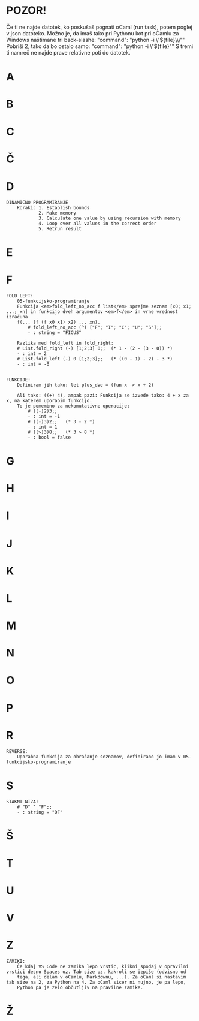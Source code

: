 # POZOR!
Če ti ne najde datotek, ko poskušaš pognati oCaml (run task), potem poglej v json datoteko. Možno je, da imaš tako pri Pythonu
kot pri oCamlu za Windows naštimane tri back-slashe: 
                "command": "python -i \\\"${file}\\\""
Pobriši 2, tako da bo ostalo samo:
                "command": "python -i \"${file}\""
S tremi ti namreč ne najde prave relativne poti do datotek.

# A
# B
# C
# Č
# D
    DINAMIČNO PROGRAMIRANJE
        Koraki: 1. Establish bounds
                2. Make memory
                3. Calculate one value by using recursion with memory
                4. Loop over all values in the correct order
                5. Retrun result
# E


# F

    FOLD LEFT:
        05-funkcijsko-programiranje
        Funkcija <em>fold_left_no_acc f list</em> sprejme seznam [x0; x1; ...; xn] in funkcijo dveh argumentov <em>f</em> in vrne vrednost izračuna
        f(... (f (f x0 x1) x2) ... xn).
            # fold_left_no_acc (^) ["F"; "I"; "C"; "U"; "S"];;
            - : string = "FICUS"

        Razlika med fold_left in fold_right:
        # List.fold_right (-) [1;2;3] 0;;  (* 1 - (2 - (3 - 0)) *)
        - : int = 2
        # List.fold_left (-) 0 [1;2;3];;   (* ((0 - 1) - 2) - 3 *)
        - : int = -6


    FUNKCIJE:
        Definiram jih tako: let plus_dve = (fun x -> x + 2)

        Ali tako: ((+) 4), ampak pazi: Funkcija se izvede tako: 4 + x za x, na katerem uporabim funkcijo.
        To je pomembno za nekomutativne operacije:
            # ((-)2)3;;
            - : int = -1
            # ((-)3)2;;   (* 3 - 2 *)
            - : int = 1
            # ((>)3)8;;   (* 3 > 8 *)
            - : bool = false

# G
# H
# I
# J
# K
# L
# M
# N
# O
# P
# R
    REVERSE:
        Uporabna funkcija za obračanje seznamov, definirano jo imam v 05-funkcijsko-programiranje

# S

    STAKNI NIZA:
        # "D" ^ "F";;
        - : string = "DF"

# Š
# T
# U
# V
# Z

    ZAMIKI:
        Če kdaj VS Code ne zamika lepo vrstic, klikni spodaj v opravilni vrstici desno Spaces oz. Tab size oz. kakroli se izpiše (odvisno od
        tega, ali delam v oCamlu, Markdownu, ...). Za oCaml si nastavim tab size na 2, za Python na 4. Za oCaml sicer ni nujno, je pa lepo, 
        Python pa je zelo občutljiv na pravilne zamike.

# Ž